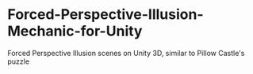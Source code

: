 # Forced-Perspective-Illusion-Mechanic-for-Unity
Forced Perspective Illusion scenes on Unity 3D, similar to Pillow Castle's puzzle
